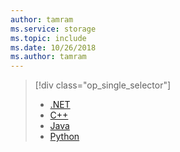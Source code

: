 ```yaml
---
author: tamram
ms.service: storage
ms.topic: include
ms.date: 10/26/2018
ms.author: tamram
---
```

> [!div class="op_single_selector"]
> * [.NET](../articles/storage/files/storage-dotnet-how-to-use-files.md)
> * [C++](../articles/storage/files/storage-c-plus-plus-how-to-use-files.md)
> * [Java](../articles/storage/files/storage-java-how-to-use-file-storage.md)
> * [Python](../articles/storage/files/storage-python-how-to-use-file-storage.md)
> 
> 

